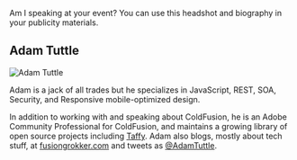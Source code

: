 Am I speaking at your event? You can use this headshot and biography in your publicity materials.

## Adam Tuttle

![Adam Tuttle](https://raw.github.com/atuttle/speaking-bio/master/Adam-Tuttle.png)

Adam is a jack of all trades but he specializes in JavaScript, REST, SOA, Security, and Responsive mobile-optimized design.

In addition to working with and speaking about ColdFusion, he is an Adobe Community Professional for ColdFusion, and maintains a growing library of open source projects including [Taffy](http://taffy.io). Adam also blogs, mostly about tech stuff, at [fusiongrokker.com](http://fusiongrokker.com) and tweets as [@AdamTuttle](https://twitter.com/adamtuttle).
